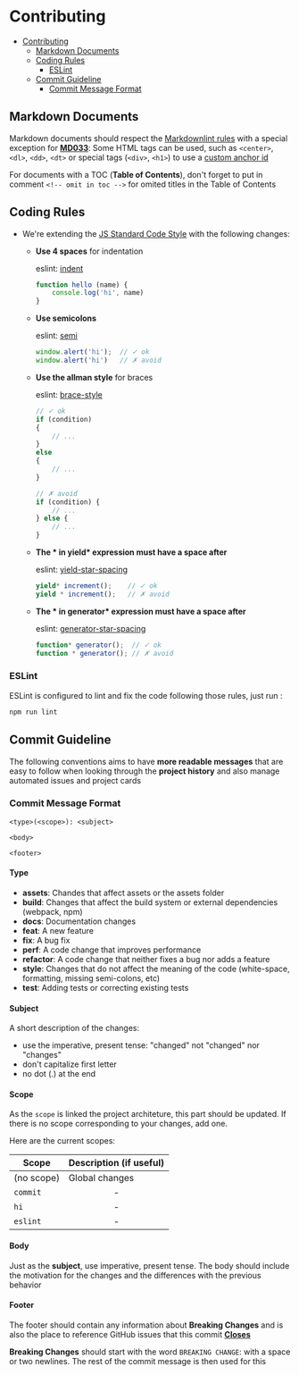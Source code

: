 # Contributing

- [Contributing](#contributing)
  - [Markdown Documents](#markdown-documents)
  - [Coding Rules](#coding-rules)
    - [ESLint](#eslint)
  - [Commit Guideline](#commit-guideline)
    - [Commit Message Format](#commit-message-format)

## Markdown Documents

Markdown documents should respect the [Markdownlint rules](#https://github.com/DavidAnson/markdownlint/blob/v0.11.0/doc/Rules.md) with a special exception for [**MD033**](https://github.com/DavidAnson/markdownlint/blob/v0.11.0/doc/Rules.md#md033---inline-html): Some HTML tags can be used, such as `<center>`, `<dl>`, `<dd>`, `<dt>` or special tags (`<div>`, `<h1>`) to use a [custom anchor id](https://stackoverflow.com/a/48453745/8110666)

For documents with a TOC (**Table of Contents**), don't forget to put in comment `<!-- omit in toc -->` for omited titles in the Table of Contents

## Coding Rules

- We're extending the [JS Standard Code Style](https://standardjs.com/rules.html) with the following changes:
  - **Use 4 spaces** for indentation
  
    eslint: [indent](https://eslint.org/docs/rules/indent)

    ```js
    function hello (name) {
        console.log('hi', name)
    }
    ```

  - **Use semicolons**

    eslint: [semi](https://eslint.org/docs/rules/semi)

    ```js
    window.alert('hi');  // ✓ ok
    window.alert('hi')   // ✗ avoid
    ```

  - **Use the allman style** for braces

    eslint: [brace-style](https://eslint.org/docs/rules/brace-style#allman)

    ```js
    // ✓ ok
    if (condition)
    {
        // ...
    }
    else
    {
        // ...
    }
    ```

    ```js
    // ✗ avoid
    if (condition) {
        // ...
    } else {
        // ...
    }
    ```

  - **The \* in yield\* expression must have a space after**

    eslint: [yield-star-spacing](https://eslint.org/docs/rules/yield-star-spacing)

    ```js
    yield* increment();    // ✓ ok
    yield * increment();   // ✗ avoid
    ```

  - **The \* in generator\* expression must have a space after**

    eslint: [generator-star-spacing](https://eslint.org/docs/rules/generator-star-spacing)

    ```js
    function* generator();  // ✓ ok
    function * generator(); // ✗ avoid
    ```

### ESLint

ESLint is configured to lint and fix the code following those rules, just run :

```bash
npm run lint
```

## Commit Guideline

The following conventions aims to have **more readable messages** that are easy to follow when looking through the **project history** and also manage automated issues and project cards

### Commit Message Format

```
<type>(<scope>): <subject>

<body>

<footer>
```

#### Type <!-- omit in toc -->

- **assets**: Chandes that affect assets or the assets folder
- **build**: Changes that affect the build system or external dependencies (webpack, npm)
- **docs**: Documentation changes
- **feat**: A new feature
- **fix**: A bug fix
- **perf**: A code change that improves performance
- **refactor**: A code change that neither fixes a bug nor adds a feature
- **style**: Changes that do not affect the meaning of the code (white-space, formatting, missing semi-colons, etc)
- **test**: Adding tests or correcting existing tests

#### Subject <!-- omit in toc -->

A short description of the changes:

- use the imperative, present tense: "changed" not "changed" nor "changes"
- don't capitalize first letter
- no dot (.) at the end

#### Scope <!-- omit in toc -->

As the `scope` is linked the project architeture, this part should be updated. If there is no scope corresponding to your changes, add one.

Here are the current scopes:

| Scope      | Description (if useful) |
| ---------- | ----------------------- |
| (no scope) | Global changes          |
| `commit`   | <center>-</center>      |
| `hi` | <center>-</center> |
| `eslint`   | <center>-</center>      |

#### Body <!-- omit in toc -->

Just as the **subject**, use imperative, present tense. The body should include the motivation
for the changes and the differences with the previous behavior

#### Footer <!-- omit in toc -->

The footer should contain any information about **Breaking Changes** and is also the place to reference GitHub issues that this commit [**Closes**](https://help.github.com/articles/closing-issues-using-keywords/)

**Breaking Changes** should start with the word `BREAKING CHANGE`: with a space or two newlines. The rest of the commit message is then used for this